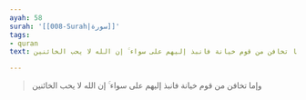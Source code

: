 ```yaml
---
ayah: 58
surah: '[[008-Surah|سورة]]'
tags:
- quran
text: وإما تخافن من قوم خيانة فانبذ إليهم على سواء ۚ إن الله لا يحب الخائنين

---
```

> وإما تخافن من قوم خيانة فانبذ إليهم على سواء ۚ إن الله لا يحب الخائنين
